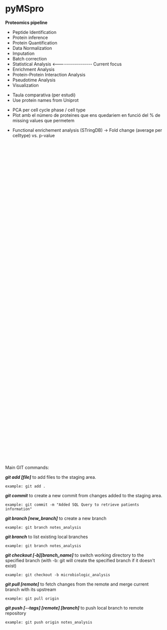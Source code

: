 # pyMSpro

**Proteomics pipeline**
* Peptide Identification
* Protein inference
* Protein Quantification
* Data Normalization
* Imputation
* Batch correction
* Statistical Analysis <----------------- Current focus
* Enrichment Analysis
* Protein-Protein Interaction Analysis
* Pseudotime Analysis
* Visualization





 - Taula comparativa (per estudi)
 - Use protein names from Uniprot
 + PCA per cell cycle phase / cell type
 + Plot amb el número de proteines que ens quedariem en funció del % de missing values que permetem
 - Functional enrichement analysis (STringDB) -> Fold change (average per celltype) vs. p-value


























<br><br><br><br><br><br><br><br><br><br><br><br><br><br><br><br><br><br><br><br>
<br><br><br><br><br><br><br><br><br><br><br><br><br><br><br><br><br><br><br><br>
---

Main GIT commands:

  _**git add [file]**_  to add files to the staging area.

    example: git add .

  _**git commit**_  to create a new commit from changes added to the staging area.

    example: git commit -m "Added SQL Query to retrieve patients information"

  _**git branch [new_branch]**_  to create a new branch

    example: git branch notes_analysis

  _**git branch**_  to list existing local branches

    example: git branch notes_analysis

  _**git checkout [-b][branch_name]**_  to switch working directory to the specified branch (with -b: git will create the specified branch if it doesn't exist)

    example: git checkout -b microbiologic_analysis

  _**git pull [remote]**_  to fetch changes from the remote and merge current branch with its upstream

    example: git pull origin

  _**git push [--tags] [remote] [branch]**_ to push local branch to remote repository

    example: git push origin notes_analysis
